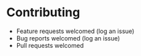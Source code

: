 # Contributing

* Feature requests welcomed (log an issue)
* Bug reports welcomed (log an issue)
* Pull requests welcomed
